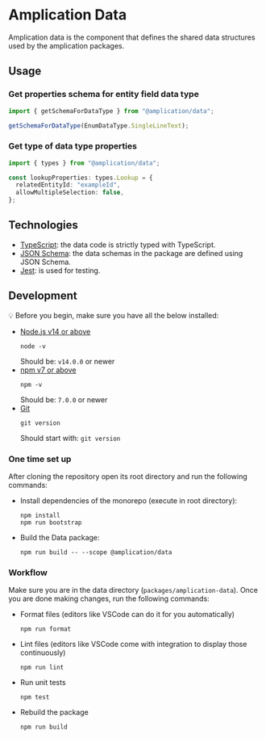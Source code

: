 # Amplication Data 

Amplication data is the component that defines the shared data structures used by the amplication packages.

## Usage

### Get properties schema for entity field data type

```typescript
import { getSchemaForDataType } from "@amplication/data";

getSchemaForDataType(EnumDataType.SingleLineText);
```

### Get type of data type properties

```typescript
import { types } from "@amplication/data";

const lookupProperties: types.Lookup = {
  relatedEntityId: "exampleId",
  allowMultipleSelection: false,
};
```

## Technologies

- [TypeScript](https://www.typescriptlang.org/): the data code is strictly typed with TypeScript.
- [JSON Schema](https://json-schema.org/): the data schemas in the package are defined using JSON Schema.
- [Jest](https://jestjs.io/): is used for testing.

## Development

:bulb: Before you begin, make sure you have all the below installed:

- [Node.js v14 or above](https://nodejs.org/en/download/)
  ```
  node -v
  ```
  Should be: `v14.0.0` or newer
- [npm v7 or above](https://github.blog/2020-10-13-presenting-v7-0-0-of-the-npm-cli/)
  ```
  npm -v
  ```
  Should be: `7.0.0` or newer
- [Git](https://git-scm.com/book/en/v2/Getting-Started-Installing-Git/)
  ```
  git version
  ```
  Should start with: `git version`

### One time set up

After cloning the repository open its root directory and run the following commands:

- Install dependencies of the monorepo (execute in root directory):
  ```
  npm install
  npm run bootstrap
  ```
- Build the Data package:
  ```
  npm run build -- --scope @amplication/data
  ```

### Workflow

Make sure you are in the data directory (`packages/amplication-data`).
Once you are done making changes, run the following commands:

- Format files (editors like VSCode can do it for you automatically)
  ```
  npm run format
  ```
- Lint files (editors like VSCode come with integration to display those continuously)
  ```
  npm run lint
  ```
- Run unit tests
  ```
  npm test
  ```
- Rebuild the package
  ```
  npm run build
  ```

